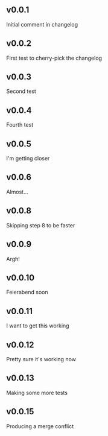 ## v0.0.1

Initial comment in changelog

## v0.0.2

First test to cherry-pick the changelog

## v0.0.3

Second test

## v0.0.4

Fourth test

## v0.0.5

I'm getting closer

## v0.0.6

Almost...

## v0.0.8

Skipping step 8 to be faster

## v0.0.9

Argh!

## v0.0.10

Feierabend soon

## v0.0.11

I want to get this working

## v0.0.12

Pretty sure it's working now

## v0.0.13

Making some more tests

## v0.0.15

Producing a merge conflict
